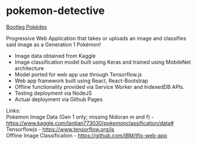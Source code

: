 # pokemon-detective

<u>Bootleg Pokédex</u>

Progressive Web Application that takes or uploads an image and classifies said image as a Generation 1 Pokémon!
  - Image data obtained from Kaggle
  - Image classification model built using Keras and trained using MobileNet architecture
  - Model ported for web app use through Tensorflow.js
  - Web app framework built using React, React-Bootstrap
  - Offline functionality provided via Service Worker and IndexedDB APIs.
  - Testing deployment via NodeJS
  - Actual deployment via Github Pages

Links:  
Pokemon Image Data (Gen 1 only; missing Nidoran m and f) -  https://www.kaggle.com/lantian773030/pokemonclassification/data#
Tensorflowjs - https://www.tensorflow.org/js  
Offline Image Classification -  https://github.com/IBM/tfjs-web-app
